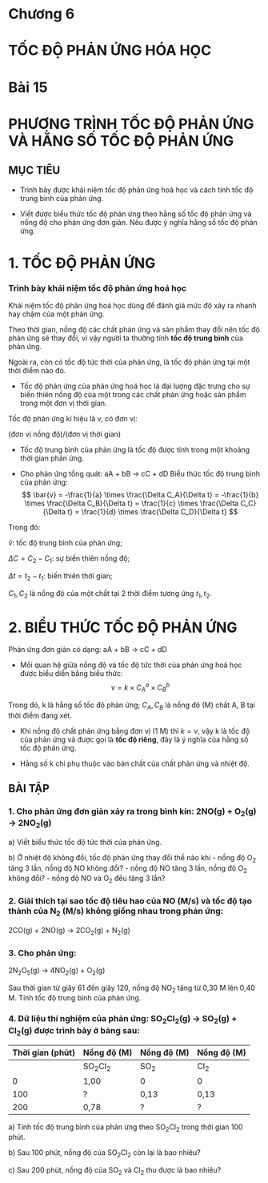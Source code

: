 # Chương 6

# TỐC ĐỘ PHẢN ỨNG HÓA HỌC

# Bài 15

# PHƯƠNG TRÌNH TỐC ĐỘ PHẢN ỨNG VÀ HẰNG SỐ TỐC ĐỘ PHẢN ỨNG

## MỤC TIÊU

- Trình bày được khái niệm tốc độ phản ứng hoá học và cách tính tốc độ trung bình của phản ứng.

- Viết được biểu thức tốc độ phản ứng theo hằng số tốc độ phản ứng và nồng độ cho phản ứng đơn giản. Nêu được ý nghĩa hằng số tốc độ phản ứng.

# 1. TỐC ĐỘ PHẢN ỨNG

### Trình bày khái niệm tốc độ phản ứng hoá học

Khái niệm tốc độ phản ứng hoá học dùng để đánh giá mức độ xảy ra nhanh hay chậm của một phản ứng.

Theo thời gian, nồng độ các chất phản ứng và sản phẩm thay đổi nên tốc độ phản ứng sẽ thay đổi, vì vậy người ta thường tính **tốc độ trung bình** của phản ứng.

Ngoài ra, còn có tốc độ tức thời của phản ứng, là tốc độ phản ứng tại một thời điểm nào đó.

- Tốc độ phản ứng của phản ứng hoá học là đại lượng đặc trưng cho sự biến thiên nồng độ của một trong các chất phản ứng hoặc sản phẩm trong một đơn vị thời gian.

Tốc độ phản ứng kí hiệu là v, có đơn vị:

(đơn vị nồng độ)/(đơn vị thời gian)

- Tốc độ trung bình của phản ứng là tốc độ được tính trong một khoảng thời gian phản ứng.

- Cho phản ứng tổng quát: aA + bB → cC + dD
Biểu thức tốc độ trung bình của phản ứng:
$$ \bar{v} = -\frac{1}{a} \times \frac{\Delta C_A}{\Delta t} = -\frac{1}{b} \times \frac{\Delta C_B}{\Delta t} = \frac{1}{c} \times \frac{\Delta C_C}{\Delta t} = \frac{1}{d} \times \frac{\Delta C_D}{\Delta t} $$

Trong đó:

$\bar{v}$: tốc độ trung bình của phản ứng;

$\Delta C = C_2 - C_1$: sự biến thiên nồng độ;

$\Delta t = t_2 - t_1$: biến thiên thời gian;

$C_1, C_2$ là nồng độ của một chất tại 2 thời điểm tương ứng $t_1, t_2$.

# 2. BIỂU THỨC TỐC ĐỘ PHẢN ỨNG

Phản ứng đơn giản có dạng: aA + bB → cC + dD

- Mối quan hệ giữa nồng độ và tốc độ tức thời của phản ứng hoá học được biểu diễn bằng biểu thức:
$$ v = k \times C_A^a \times C_B^b $$

Trong đó, k là hằng số tốc độ phản ứng; $C_A, C_B$ là nồng độ (M) chất A, B tại thời điểm đang xét.

- Khi nồng độ chất phản ứng bằng đơn vị (1 M) thì $k = v$, vậy k là tốc độ của phản ứng và được gọi là **tốc độ riêng**, đây là ý nghĩa của hằng số tốc độ phản ứng.

- Hằng số k chỉ phụ thuộc vào bản chất của chất phản ứng và nhiệt độ.

## BÀI TẬP
### 1. Cho phản ứng đơn giản xảy ra trong bình kín: 2NO(g) + O$_2$(g) → 2NO$_2$(g)

  a) Viết biểu thức tốc độ tức thời của phản ứng.

  b) Ở nhiệt độ không đổi, tốc độ phản ứng thay đổi thế nào khi
      - nồng độ O$_2$ tăng 3 lần, nồng độ NO không đổi?
      - nồng độ NO tăng 3 lần, nồng độ O$_2$ không đổi?
      - nồng độ NO và O$_2$ đều tăng 3 lần?

### 2. Giải thích tại sao tốc độ tiêu hao của NO (M/s) và tốc độ tạo thành của N$_2$ (M/s) không giống nhau trong phản ứng:
2CO(g) + 2NO(g) → 2CO$_2$(g) + N$_2$(g)

### 3. Cho phản ứng:
2N$_2$O$_5$(g) → 4NO$_2$(g) + O$_2$(g)

Sau thời gian từ giây 61 đến giây 120, nồng độ NO$_2$ tăng từ 0,30 M lên 0,40 M. Tính tốc độ trung bình của phản ứng.

### 4. Dữ liệu thí nghiệm của phản ứng: SO$_2$Cl$_2$(g) → SO$_2$(g) + Cl$_2$(g) được trình bày ở bảng sau:

| Thời gian (phút) | Nồng độ (M) | Nồng độ (M) | Nồng độ (M) |
|---|---|---|---|
| | SO$_2$Cl$_2$ | SO$_2$ | Cl$_2$ |
| 0 | 1,00 | 0 | 0 |
| 100 | ? | 0,13 | 0,13 |
| 200 | 0,78 | ? | ? |

a) Tính tốc độ trung bình của phản ứng theo SO$_2$Cl$_2$ trong thời gian 100 phút.

b) Sau 100 phút, nồng độ của SO$_2$Cl$_2$ còn lại là bao nhiêu?

c) Sau 200 phút, nồng độ của SO$_2$ và Cl$_2$ thu được là bao nhiêu?
